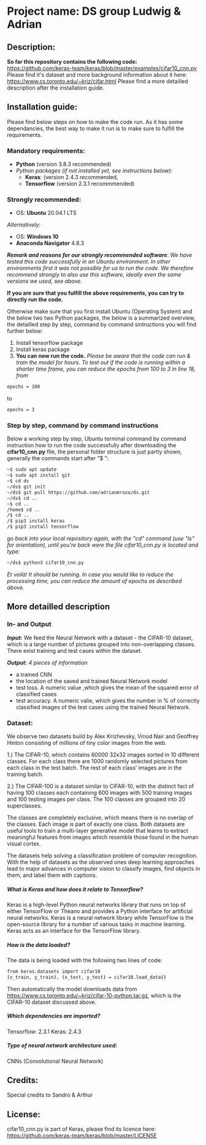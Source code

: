 # Project name: DS group Ludwig & Adrian

## Description: 

**So far this repository contains the following code:**
https://github.com/keras-team/keras/blob/master/examples/cifar10_cnn.py
Please find it's dataset and more background information about it here:
https://www.cs.toronto.edu/~kriz/cifar.html
Please find a more detailled description after the installation guide.

## Installation guide: 
Please find below steps on how to make the code run. As it has some dependancies, the best way to make it run is to make sure to fulfill the requirements.
### Mandatory requirements:
- **Python** (version 3.8.3 recommended)
- *Python packages (if not installed yet, see instructions below):*
    - **Keras**: (version 2.4.3 recommended, 
    - **Tensorflow** (version 2.3.1 recommmended)

### Strongly recommended:
- OS: **Ubuntu** 20.04.1 LTS

*Alternatively:*
- OS: **Windows 10**
- **Anaconda Navigator** 4.8.3

***Remark and reasons for our strongly recommended software***: *We have tested this code successfully in an Ubuntu environment. In other environments first it was not possible for us to run the code. We therefore recommend strongly to also use this software, ideally even the same versions we used, see above.*	

**If you are sure that you fulfill the above requirements, you can try to directly run the code.**

Otherwise make sure that you first install Ubuntu (Operating System) and the below two two Python packages, the below is a summarized overview, the detailled step by step, command by command sintructions you will find further below:
1. Install tensorflow package
2. Install keras package
3. **You can now run the code.** *Please be aware that the code can run & train the model for hours. To test out if the code is running within a shorter time frame, you can reduce the epochs from 100 to 3 in line 18, from*
```sh
epochs = 100
```
to
```sh
epochs = 3
```

### Step by step, command by command instructions

Below a working step by step, Ubuntu terminal command by command instruction how to run the code successfully after downloading the **cifar10_cnn.py** file, the personal folder structure is just partly shown, generally the commands start after "$ ":

```sh
~$ sudo apt update
~$ sudo apt install git
~$ cd ds
~/ds$ git init
~/ds$ git pull https://github.com/adrianmrozo/ds.git
~/ds$ cd ..
~$ cd ..
/home$ cd ..
/$ cd ..
/$ pip3 install keras
/$ pip3 install tensorflow
```
*go back into your local repository again, with the "cd" command (use "ls" for orientation), until you're back were the file cifar10_cnn.py is located and type:*
```sh
~/ds$ python3 cifar10_cnn.py
```
*Et voilà! It should be running. In case you would like to reduce the processing time, you can reduce the amount of epochs as described above.*

## More detailled description

### In- and Output

***Input:***
We feed the Neural Network with a dataset - the CIFAR-10 dataset, which is a large number of pictures grouped into non-overlapping classes. 
There exist training and test cases within the dataset.

***Output:*** 
*4 pieces of information*
 - a trained CNN
- the location of the saved and trained Neural Network model
- test loss. A numeric value ,which gives the mean of the squared error of classified cases
- test accuracy. A numeric valie, which gives the number in % of correctly classified images of the test cases using the trained Neural Network.

### Dataset:
We observe two datasets build by Alex Krizhevsky, Vinod Nair and Geoffrey Hinton consisting of millions of tiny color images from the web.

1.) The CIFAR-10, which contains 60000 32x32 images sorted in 10 different classes. For each class there are 1000 randomly selected pictures from each class in the test batch. The rest of each class’ images are in the training batch.

2.) The CIFAR-100 is a dataset similar to CIFAR-10, with the distinct fact of having 100 classes each containing 600 images with 500 training images and 100 testing images per class. The 100 classes are grouped into 20 superclasses.

The classes are completely exclusive, which means there is no overlap of the classes. Each image is part of exactly one class. Both datasets are useful tools to train a multi-layer generative model that learns to extract meaningful features from images which resemble those found in the human visual cortex.

The datasets help solving a classification problem of computer recognition. With the help of datasets as the observed ones deep learning approaches lead to major advances in computer vision to classify images, find objects in them, and label them with captions.

##### What is Keras and how does it relate to Tensorflow? 
Keras is a high-level Python neural networks library that runs on top of either TensorFlow or Theano and provides a Python interface for artificial neural networks. 
Keras is a neural network library while TensorFlow is the open-source library for a number of various tasks in machine learning. Keras acts as an interface for the TensorFlow library.

##### How is the data loaded?
The data is being loaded with the following two lines of code:
```sh
from keras.datasets import cifar10
(x_train, y_train), (x_test, y_test) = cifar10.load_data()
```
Then automatically the model downloads data from https://www.cs.toronto.edu/~kriz/cifar-10-python.tar.gz, which is the CIFAR-10 dataset discussed above.

##### Which dependencies are imported?
Tensorflow: 2.3.1
Keras: 2.4.3

##### Type of neural network architecture used: 
CNNs (Convolutional Neural Network)

## Credits: 
Special credits to Sandro & Arthur

## License: 
cifar10_cnn.py is part of Keras, please find its licence here:
https://github.com/keras-team/keras/blob/master/LICENSE